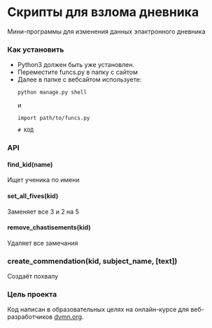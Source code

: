 # Скрипты для взлома дневника

Мини-программы для изменения данных элактронного дневника

### Как установить

 - Python3 должен быть уже установлен. 
 - Переместите funcs.py в папку с сайтом
 - Далее в папке с вебсайтом используете:
   ```
   python manage.py shell
   ```
   и
   ```
   import path/to/funcs.py
   
   # КОД
   ```

### API
#### find_kid(name)
Ищет ученика по имени
#### set_all_fives(kid)
Заменяет все 3 и 2 на 5
#### remove_chastisements(kid)
Удаляет все замечания
### create_commendation(kid, subject_name, [text])
Создаёт похвалу

### Цель проекта

Код написан в образовательных целях на онлайн-курсе для веб-разработчиков [dvmn.org](https://dvmn.org/).